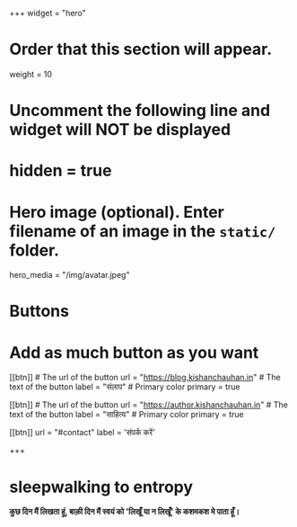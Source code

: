 +++
widget = "hero"
# Order that this section will appear.
weight = 10

# Uncomment the following line and widget will NOT be displayed
# hidden = true

# Hero image (optional). Enter filename of an image in the `static/` folder.
hero_media = "/img/avatar.jpeg"

# Buttons
# Add as much button as you want
[[btn]]
	# The url of the button
  url = "https://blog.kishanchauhan.in"
	# The text of the button
  label = "संलाप"
	# Primary color
	primary = true

[[btn]]
	# The url of the button
  url = "https://author.kishanchauhan.in"
	# The text of the button
  label = "साहित्य"
	# Primary color
	primary = true

[[btn]]
  url = "#contact"
  label = 'संपर्क करें'

+++

# sleepwalking to **entropy**

**कुछ दिन मैं लिखता हूं, बाक़ी दिन मैं स्वयं को 'लिखूँ या न लिखूँ' के कशमकश मे पाता हूँ।**